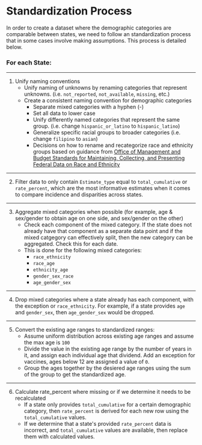 # Standardization Process

In order to create a dataset where the demographic categories are comparable between states, we need to follow an standardization process that in some cases involve making assumptions. This process is detailed below.


### For each State:
---
1. Unify naming conventions
    - Unify naming of unknowns by renaming categories that represent unknowns. (i.e. `not_reported`, `not_available`, `missing`, etc.)
    - Create a consistent naming convention for demographic categories
        - Separate mixed categories with a hyphen (-)
        - Set all data to lower case
        - Unify differently named categories that represent the same group. (i.e. change `hispanic_or_latino` to `hispanic_latino`)
        - Generalize specific racial groups to broader categories (i.e. change `filipino` to `asian`)
        - Decisions on how to rename and recategorize race and ethnicity groups based on guidance from [Office of Management and Budget Standards for Maintaining, Collecting, and Presenting Federal Data on Race and Ethnicity](https://www.federalregister.gov/documents/2016/09/30/2016-23672/standards-for-maintaining-collecting-and-presenting-federal-data-on-race-and-ethnicity)
---
2. Filter data to only contain `Estimate_type` equal to `total_cumulative` or `rate_percent`, which are the most informative estimates when it comes to compare incidence and disparities across states. 
---
3. Aggregate mixed categories when possible (for example, age & sex/gender to obtain age on one side, and sex/gender on the other)
    - Check each component of the mixed category. If the state does not already have that component as a separate data point and if the mixed catgegory can effectively split, then the new category can be aggregated. Check this for each date.
    - This is done for the following mixed categories:
        - `race_ethnicity`
        - `race_age`
        - `ethnicity_age`
        - `gender_sex_race`
        - `age_gender_sex`
---
4.  Drop mixed categories where a state already has each component, with the exception or `race_ethnicity`. For example, if a state provides `age` and `gender_sex`, then `age_gender_sex` would be dropped.
---
5. Convert the existing age ranges to standardized ranges: 
    - Assume uniform distribution across existing age ranges and assume the max age is `100`
    - Divide the value in the existing age range by the number of years in it, and assign each individual age that dividend. Add an exception for vaccines, ages below 12 are assigned a value of `0`. 
    - Group the ages together by the desiered age ranges using the sum of the group to get the standardized age. 
---
6. Calculate rate_percent where missing or if we determine it needs to be recalculated
    - If a state only provides `total_cumulative` for a certain demographic category, then `rate_percent` is derived for each new row using the `total_cumulative` values. 
    - If we determine that a state's provided `rate_percent` data is incorrect, and `total_cumulative` values are available, then replace them with calculated values.
